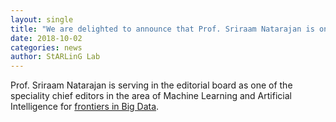 ```yaml
---
layout: single
title: "We are delighted to announce that Prof. Sriraam Natarajan is one of the speciality cheif editors for frontiers"
date: 2018-10-02
categories: news
author: StARLinG Lab
---
```


Prof. Sriraam Natarajan is serving in the editorial board as one of the speciality chief editors in the area of Machine Learning and Artificial Intelligence for [frontiers in Big Data](https://www.frontiersin.org/journals/big-data#editorial-board).
